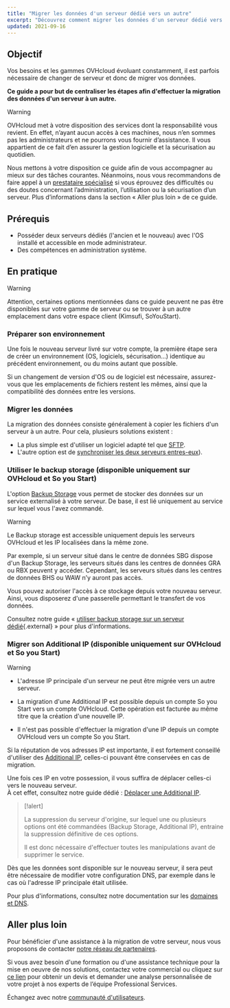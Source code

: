 ```yaml
---
title: "Migrer les données d'un serveur dédié vers un autre"
excerpt: "Découvrez comment migrer les données d'un serveur dédié vers un autre"
updated: 2021-09-16
---
```


## Objectif

Vos besoins et les gammes OVHcloud évoluant constamment, il est parfois nécessaire de changer de serveur et donc de migrer vos données.

**Ce guide a pour but de centraliser les étapes afin d'effectuer la migration des données d'un serveur à un autre.**

> [!warning]
>
> OVHcloud met à votre disposition des services dont la responsabilité vous revient. En effet, n’ayant aucun accès à ces machines, nous n’en sommes pas les administrateurs et ne pourrons vous fournir d’assistance. Il vous appartient de ce fait d’en assurer la gestion logicielle et la sécurisation au quotidien.
>
> Nous mettons à votre disposition ce guide afin de vous accompagner au mieux sur des tâches courantes. Néanmoins, nous vous recommandons de faire appel à un [prestataire spécialisé](https://partner.ovhcloud.com/fr-ca/directory/) si vous éprouvez des difficultés ou des doutes concernant l’administration, l’utilisation ou la sécurisation d’un serveur. Plus d’informations dans la section « Aller plus loin » de ce guide.
>

## Prérequis

- Posséder deux serveurs dédiés (l'ancien et le nouveau) avec l'OS installé et accessible en mode administrateur.
- Des compétences en administration système.

## En pratique

> [!warning]
>
> Attention, certaines options mentionnées dans ce guide peuvent ne pas être disponibles sur votre gamme de serveur ou se trouver à un autre emplacement dans votre espace client (Kimsufi, SoYouStart).
>

### Préparer son environnement

Une fois le nouveau serveur livré sur votre compte, la première étape sera de créer un environnement (OS, logiciels, sécurisation...) identique au précédent environnement, ou du moins autant que possible.

Si un changement de version d'OS ou de logiciel est nécessaire, assurez-vous que les emplacements de fichiers restent les mêmes, ainsi que la compatibilité des données entre les versions.

### Migrer les données

La migration des données consiste généralement à copier les fichiers d'un serveur à un autre. Pour cela, plusieurs solutions existent :

- La plus simple est d'utiliser un logiciel adapté tel que [SFTP](/pages/bare_metal_cloud/dedicated_servers/comment-deposer-ou-recuperer-des-donnees-sur-un-serveur-dedie-via-sftp).
- L'autre option est de [synchroniser les deux serveurs entres-eux](/pages/bare_metal_cloud/dedicated_servers/how-to-copy-data-from-one-dedicated-server-to-another-using-rsync)).

### Utiliser le backup storage (disponible uniquement sur OVHcloud et So you Start)

L'option [Backup Storage](https://www.ovhcloud.com/fr-ca/bare-metal/backup-storage/) vous permet de stocker des données sur un service externalisé à votre serveur. De base, il est lié uniquement au service sur lequel vous l'avez commandé.

> [!warning]
>
> Le Backup storage est accessible uniquement depuis les serveurs OVHcloud et les IP localisées dans la même zone.
>
> Par exemple, si un serveur situé dans le centre de données SBG dispose d'un Backup Storage, les serveurs situés dans les centres de données GRA ou RBX peuvent y accéder. Cependant, les serveurs situés dans les centres de données BHS ou WAW n’y auront pas accès.
>

Vous pouvez autoriser l'accès à ce stockage depuis votre nouveau serveur. Ainsi, vous disposerez d'une passerelle permettant le transfert de vos données.

Consultez notre guide « [utiliser backup storage sur un serveur dédié](https://www.ovhcloud.com/fr-ca/bare-metal/backup-storage/){.external} » pour plus d'informations.

### Migrer son Additional IP (disponible uniquement sur OVHcloud et So you Start)

> [!warning]
>
> - L'adresse IP principale d'un serveur ne peut être migrée vers un autre serveur.
>
> - La migration d'une Additional IP est possible depuis un compte So you Start vers un compte OVHcloud. Cette opération est facturée au même titre que la création d'une nouvelle IP.
>
> - Il n'est pas possible d'effectuer la migration d'une IP depuis un compte OVHcloud vers un compte So you Start.
>

Si la réputation de vos adresses IP est importante, il est fortement conseillé d'utiliser des [Additional IP](https://www.ovhcloud.com/fr-ca/bare-metal/ip/), celles-ci pouvant être conservées en cas de migration.

Une fois ces IP en votre possession, il vous suffira de déplacer celles-ci vers le nouveau serveur.<br>
À cet effet, consultez notre guide dédié : [Déplacer une Additional IP](/pages/bare_metal_cloud/dedicated_servers/move-failover-ip).

> [!alert]
>
> La suppression du serveur d'origine, sur lequel une ou plusieurs options ont été commandées (Backup Storage, Additional IP), entraine la suppression définitive de ces options.
>
> Il est donc nécessaire d'effectuer toutes les manipulations avant de supprimer le service.
>

Dès que les données sont disponible sur le nouveau serveur, il sera peut être nécessaire de modifier votre configuration DNS, par exemple dans le cas où l'adresse IP principale était utilisée.

Pour plus d'informations, consultez notre documentation sur les [domaines et DNS](/products/web-cloud-domains-domain-names).

## Aller plus loin

Pour bénéficier d'une assistance à la migration de votre serveur, nous vous proposons de contacter [notre réseau de partenaires](https://partner.ovhcloud.com/fr-ca/directory/).

Si vous avez besoin d'une formation ou d'une assistance technique pour la mise en oeuvre de nos solutions, contactez votre commercial ou cliquez sur [ce lien](/links/professional-services) pour obtenir un devis et demander une analyse personnalisée de votre projet à nos experts de l’équipe Professional Services.

Échangez avec notre [communauté d'utilisateurs](/links/community).
